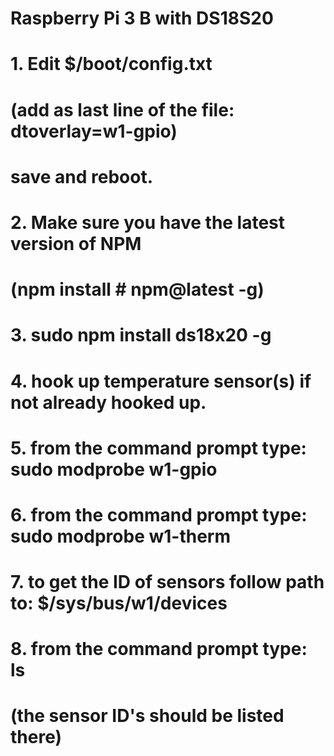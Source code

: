 #       Raspberry Pi 3 B with DS18S20
#
# 1.  Edit $/boot/config.txt
#    (add as last line of the file: dtoverlay=w1-gpio)
#     save and reboot.
#
# 2.  Make sure you have the latest version of NPM
#     (npm install # npm@latest -g)
#
# 3.  sudo npm install ds18x20 -g
#
# 4.  hook up temperature sensor(s) if not already hooked up.
#
# 5.  from the command prompt type: sudo modprobe w1-gpio
#
# 6.  from the command prompt type: sudo modprobe w1-therm
#
# 7.  to get the ID of sensors follow path to: $/sys/bus/w1/devices
#
# 8.  from the command prompt type: ls
#     (the sensor ID's should be listed there)
